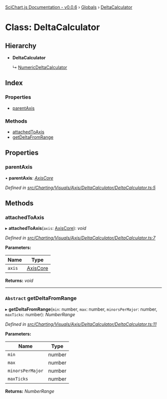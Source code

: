 [SciChart.js Documentation - v0.0.6](../README.md) › [Globals](../globals.md) › [DeltaCalculator](deltacalculator.md)

# Class: DeltaCalculator

## Hierarchy

* **DeltaCalculator**

  ↳ [NumericDeltaCalculator](numericdeltacalculator.md)

## Index

### Properties

* [parentAxis](deltacalculator.md#parentaxis)

### Methods

* [attachedToAxis](deltacalculator.md#attachedtoaxis)
* [getDeltaFromRange](deltacalculator.md#abstract-getdeltafromrange)

## Properties

###  parentAxis

• **parentAxis**: *[AxisCore](axiscore.md)*

*Defined in [src/Charting/Visuals/Axis/DeltaCalculator/DeltaCalculator.ts:5](https://github.com/ABTSoftware/SciChart.Dev/blob/46671d21ce/Web/src/SciChart/src/Charting/Visuals/Axis/DeltaCalculator/DeltaCalculator.ts#L5)*

## Methods

###  attachedToAxis

▸ **attachedToAxis**(`axis`: [AxisCore](axiscore.md)): *void*

*Defined in [src/Charting/Visuals/Axis/DeltaCalculator/DeltaCalculator.ts:7](https://github.com/ABTSoftware/SciChart.Dev/blob/46671d21ce/Web/src/SciChart/src/Charting/Visuals/Axis/DeltaCalculator/DeltaCalculator.ts#L7)*

**Parameters:**

Name | Type |
------ | ------ |
`axis` | [AxisCore](axiscore.md) |

**Returns:** *void*

___

### `Abstract` getDeltaFromRange

▸ **getDeltaFromRange**(`min`: number, `max`: number, `minorsPerMajor`: number, `maxTicks`: number): *NumberRange*

*Defined in [src/Charting/Visuals/Axis/DeltaCalculator/DeltaCalculator.ts:11](https://github.com/ABTSoftware/SciChart.Dev/blob/46671d21ce/Web/src/SciChart/src/Charting/Visuals/Axis/DeltaCalculator/DeltaCalculator.ts#L11)*

**Parameters:**

Name | Type |
------ | ------ |
`min` | number |
`max` | number |
`minorsPerMajor` | number |
`maxTicks` | number |

**Returns:** *NumberRange*
